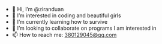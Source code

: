 - 👋 Hi, I’m @ziranduan
- 👀 I’m interested in coding and beautiful girls
- 🌱 I’m currently learning how to survive
- 💞️ I’m looking to collaborate on programs I am interested in
- 📫 How to reach me: 380129045@qq.com

<!---
ziranduan/ziranduan is a ✨ special ✨ repository because its `README.md` (this file) appears on your GitHub profile.
You can click the Preview link to take a look at your changes.
--->
